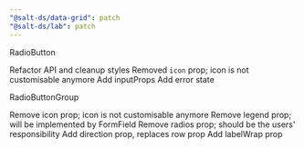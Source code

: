 ```yaml
---
"@salt-ds/data-grid": patch
"@salt-ds/lab": patch
---
```


RadioButton

Refactor API and cleanup styles
Removed `icon` prop; icon is not customisable anymore
Add inputProps
Add error state

RadioButtonGroup

Remove icon prop; icon is not customisable anymore
Remove legend prop; will be implemented by FormField
Remove radios prop; should be the users' responsibility
Add direction prop, replaces row prop
Add labelWrap prop
